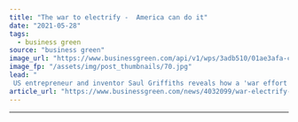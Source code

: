 ```yaml
---
title: "The war to electrify -  America can do it"
date: "2021-05-28"
tags: 
  - business green
source: "business green"
image_url: "https://www.businessgreen.com/api/v1/wps/3adb510/01ae3afa-c00d-48c2-899d-8c59d14d90a1/3/RewiringAmericaElectrifyEverything-185x114.jpg"
image_fp: "/assets/img/post_thumbnails/70.jpg"
lead: "
 US entrepreneur and inventor Saul Griffiths reveals how a 'war effort' could put the US economy on track for net zero emissions ..."
article_url: "https://www.businessgreen.com/news/4032099/war-electrify-america"
---
```


---
